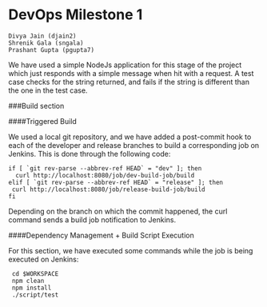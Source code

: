 # DevOps Milestone 1

    Divya Jain (djain2)
    Shrenik Gala (sngala)
    Prashant Gupta (pgupta7)

We have used a simple NodeJs application for this stage of the project which just responds with a simple message when hit with a request. A test case checks for the string returned, and fails if the string is different than the one in the test case.

###Build section

####Triggered Build

We used a local git repository, and we have added a post-commit hook to each of the developer and release branches to build a corresponding job on Jenkins. This is done through the following code:


    if [ `git rev-parse --abbrev-ref HEAD` = "dev" ]; then
      curl http://localhost:8080/job/dev-build-job/build
    elif [ `git rev-parse --abbrev-ref HEAD` = "release" ]; then
     curl http://localhost:8080/job/release-build-job/build
    fi

Depending on the branch on which the commit happened, the curl command sends a build job notification to Jenkins.

####Dependency Management + Build Script Execution

For this section, we have executed some commands while the job is being executed on Jenkins:

     cd $WORKSPACE
     npm clean
     npm install
     ./script/test


    
